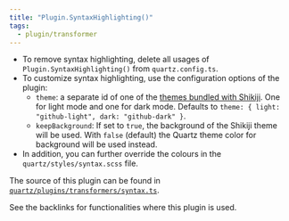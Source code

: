 ```yaml
---
title: "Plugin.SyntaxHighlighting()"
tags:
  - plugin/transformer
---
```


- To remove syntax highlighting, delete all usages of `Plugin.SyntaxHighlighting()` from `quartz.config.ts`.
- To customize syntax highlighting, use the configuration options of the plugin:
	- `theme`: a separate id of one of the [themes bundled with Shikiji](https://shikiji.netlify.app/themes). One for light mode and one for dark mode. Defaults to `theme: { light: "github-light", dark: "github-dark" }`.
	- `keepBackground`: If set to `true`, the background of the Shikiji theme will be used. With `false` (default) the Quartz theme color for background will be used instead.
- In addition, you can further override the colours in the `quartz/styles/syntax.scss` file.

The source of this plugin can be found in [`quartz/plugins/transformers/syntax.ts`](https://github.com/jackyzha0/quartz/blob/v4/quartz/plugins/transformers/syntax.ts).

See the backlinks for functionalities where this plugin is used.
